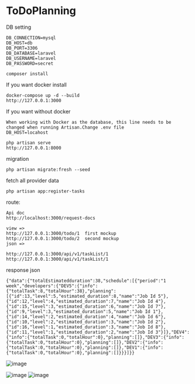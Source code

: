 # ToDoPlanning



DB setting
```shell
DB_CONNECTION=mysql
DB_HOST=db
DB_PORT=3306
DB_DATABASE=laravel
DB_USERNAME=laravel
DB_PASSWORD=secret
```


```shell
composer install 
```
If you want docker install
```shell
docker-compose up -d --build
http://127.0.0.1:3000

```

If you want without docker
```shell
When working with Docker as the database, this line needs to be changed when running Artisan.Change .env file
DB_HOST=locahost

php artisan serve
http://127.0.0.1:8000
```

migration
```shell
php artisan migrate:fresh --seed
```

fetch all provider data
```shell
php artisan app:register-tasks
```

route:
```shell
Api doc
http://localhost:3000/request-docs

view => 
http://127.0.0.1:3000/todo/1  first mockup
http://127.0.0.1:3000/todo/2  second mockup
json => 

http://127.0.0.1:3000/api/v1/taskList/1
http://127.0.0.1:3000/api/v1/taskList/1
```


response json

```shell
{"data":{"totalEstimatedduration":38,"schedule":[{"period":"1 week","developers":{"DEV5":{"info":{"totalTask":8,"totalHour":38},"planning":[{"id":13,"level":5,"estimated_duration":8,"name":"Job Id 5"},{"id":12,"level":4,"estimated_duration":7,"name":"Job Id 4"},{"id":15,"level":3,"estimated_duration":6,"name":"Job Id 7"},{"id":9,"level":3,"estimated_duration":5,"name":"Job Id 1"},{"id":14,"level":2,"estimated_duration":4,"name":"Job Id 6"},{"id":10,"level":2,"estimated_duration":3,"name":"Job Id 2"},{"id":16,"level":1,"estimated_duration":3,"name":"Job Id 8"},{"id":11,"level":1,"estimated_duration":2,"name":"Job Id 3"}]},"DEV4":{"info":{"totalTask":0,"totalHour":0},"planning":[]},"DEV3":{"info":{"totalTask":0,"totalHour":0},"planning":[]},"DEV2":{"info":{"totalTask":0,"totalHour":0},"planning":[]},"DEV1":{"info":{"totalTask":0,"totalHour":0},"planning":[]}}}]}}
```

![image](https://github.com/user-attachments/assets/7fb25b33-4a47-43b1-a265-0b725c9fefef)

![image](https://github.com/user-attachments/assets/53837918-b7d2-4ae0-8fbd-c17e1f71d147)
![image](https://github.com/user-attachments/assets/d1fc7c8f-0d5d-498c-ad1e-f3d00c0d8347)

 
